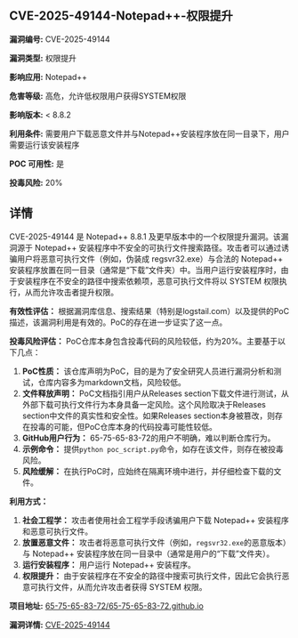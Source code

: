 ## CVE-2025-49144-Notepad++-权限提升

**漏洞编号:** CVE-2025-49144

**漏洞类型:** 权限提升

**影响应用:** Notepad++

**危害等级:** 高危，允许低权限用户获得SYSTEM权限

**影响版本:** < 8.8.2

**利用条件:** 需要用户下载恶意文件并与Notepad++安装程序放在同一目录下，用户需要运行该安装程序

**POC 可用性:** 是

**投毒风险:** 20%

## 详情

CVE-2025-49144 是 Notepad++ 8.8.1 及更早版本中的一个权限提升漏洞。该漏洞源于 Notepad++ 安装程序中不安全的可执行文件搜索路径。攻击者可以通过诱骗用户将恶意可执行文件（例如，伪装成 regsvr32.exe）与合法的 Notepad++ 安装程序放置在同一目录（通常是“下载”文件夹）中。当用户运行安装程序时，由于安装程序在不安全的路径中搜索依赖项，恶意可执行文件将以 SYSTEM 权限执行，从而允许攻击者提升权限。

**有效性评估：** 根据漏洞库信息、搜索结果（特别是logstail.com）以及提供的PoC描述，该漏洞利用是有效的。PoC的存在进一步证实了这一点。

**投毒风险评估：** PoC仓库本身包含投毒代码的风险较低，约为20%。主要基于以下几点：

1.  **PoC性质：** 该仓库声明为PoC，目的是为了安全研究人员进行漏洞分析和测试，仓库内容多为markdown文档，风险较低。
2.  **文件释放声明：** PoC文档指引用户从Releases section下载文件进行测试，从外部下载可执行文件行为本身具备一定风险。这个风险取决于Releases section中文件的真实性和安全性。如果Releases section本身被篡改，则存在投毒的可能，但PoC仓库本身的代码投毒可能性较低。
3.  **GitHub用户行为：** 65-75-65-83-72的用户不明确，难以判断仓库行为。
4.  **示例命令：** 提供`python poc_script.py`命令，如存在该文件，则存在被投毒风险。
5.  **风险缓解：** 在执行PoC时，应始终在隔离环境中进行，并仔细检查下载的文件。

**利用方式：**

1.  **社会工程学：** 攻击者使用社会工程学手段诱骗用户下载 Notepad++ 安装程序和恶意可执行文件。
2.  **放置恶意文件：** 攻击者将恶意可执行文件（例如，`regsvr32.exe`的恶意版本）与 Notepad++ 安装程序放在同一目录中（通常是用户的“下载”文件夹）。
3.  **运行安装程序：** 用户运行 Notepad++ 安装程序。
4.  **权限提升：** 由于安装程序在不安全的路径中搜索可执行文件，因此它会执行恶意可执行文件，从而允许攻击者获得 SYSTEM 权限。

**项目地址:** [65-75-65-83-72/65-75-65-83-72.github.io](https://github.com/65-75-65-83-72/65-75-65-83-72.github.io)

**漏洞详情:** [CVE-2025-49144](https://nvd.nist.gov/vuln/detail/CVE-2025-49144)